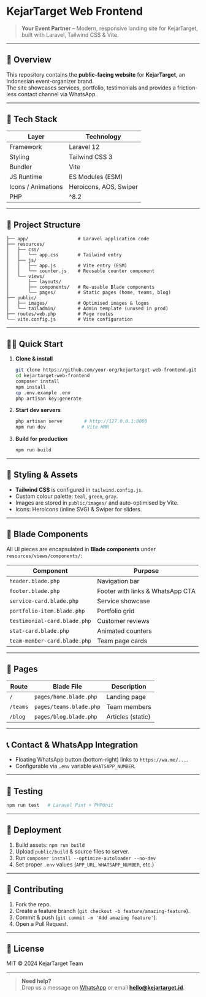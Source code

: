 # KejarTarget Web Frontend  
> **Your Event Partner** – Modern, responsive landing site for KejarTarget, built with Laravel, Tailwind CSS & Vite.

---

## 🚀 Overview
This repository contains the **public-facing website** for **KejarTarget**, an Indonesian event-organizer brand.  
The site showcases services, portfolio, testimonials and provides a friction-less contact channel via WhatsApp.

---

## 🧰 Tech Stack
| Layer | Technology |
|-------|------------|
| Framework | Laravel 12 |
| Styling | Tailwind CSS 3 |
| Bundler | Vite |
| JS Runtime | ES Modules (ESM) |
| Icons / Animations | Heroicons, AOS, Swiper |
| PHP | ^8.2 |

---

## 📁 Project Structure
```
├── app/                  # Laravel application code
├── resources/
│   ├── css/
│   │   └── app.css       # Tailwind entry
│   ├── js/
│   │   ├── app.js        # Vite entry (ESM)
│   │   └── counter.js    # Reusable counter component
│   └── views/
│       ├── layouts/
│       ├── components/   # Re-usable Blade components
│       └── pages/        # Static pages (home, teams, blog)
├── public/
│   ├── images/           # Optimised images & logos
│   └── tailadmin/        # Admin template (unused in prod)
├── routes/web.php        # Page routes
└── vite.config.js        # Vite configuration
```

---

## 🏃‍♂️ Quick Start
1. **Clone & install**
   ```bash
   git clone https://github.com/your-org/kejartarget-web-frontend.git
   cd kejartarget-web-frontend
   composer install
   npm install
   cp .env.example .env
   php artisan key:generate
   ```

2. **Start dev servers**
   ```bash
   php artisan serve        # http://127.0.0.1:8000
   npm run dev             # Vite HMR
   ```

3. **Build for production**
   ```bash
   npm run build
   ```

---

## 🎨 Styling & Assets
- **Tailwind CSS** is configured in `tailwind.config.js`.
- Custom colour palette: `teal`, `green`, `gray`.
- Images are stored in `public/images/` and auto-optimised by Vite.
- Icons: Heroicons (inline SVG) & Swiper for sliders.

---

## 🧩 Blade Components
All UI pieces are encapsulated in **Blade components** under `resources/views/components/`:

| Component | Purpose |
|-----------|---------|
| `header.blade.php` | Navigation bar |
| `footer.blade.php` | Footer with links & WhatsApp CTA |
| `service-card.blade.php` | Service showcase |
| `portfolio-item.blade.php` | Portfolio grid |
| `testimonial-card.blade.php` | Customer reviews |
| `stat-card.blade.php` | Animated counters |
| `team-member-card.blade.php` | Team page cards |

---

## 📄 Pages
| Route | Blade File | Description |
|-------|------------|-------------|
| `/` | `pages/home.blade.php` | Landing page |
| `/teams` | `pages/teams.blade.php` | Team members |
| `/blog` | `pages/blog.blade.php` | Articles (static) |

---

## 📞 Contact & WhatsApp Integration
- Floating WhatsApp button (bottom-right) links to `https://wa.me/...`.
- Configurable via `.env` variable `WHATSAPP_NUMBER`.

---

## 🧪 Testing
```bash
npm run test   # Laravel Pint + PHPUnit
```

---

## 🚢 Deployment
1. Build assets: `npm run build`
2. Upload `public/build` & source files to server.
3. Run `composer install --optimize-autoloader --no-dev`
4. Set proper `.env` values (`APP_URL`, `WHATSAPP_NUMBER`, etc.)

---

## 🤝 Contributing
1. Fork the repo.
2. Create a feature branch (`git checkout -b feature/amazing-feature`).
3. Commit & push (`git commit -m 'Add amazing feature'`).
4. Open a Pull Request.

---

## 📄 License
MIT © 2024 KejarTarget Team

---

> **Need help?**  
> Drop us a message on [WhatsApp](https://wa.me/6281234567890) or email **hello@kejartarget.id**.

